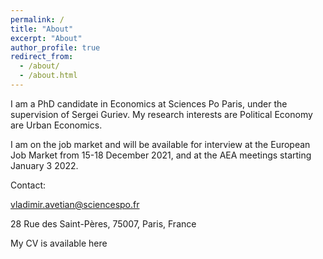 ```yaml
---
permalink: /
title: "About"
excerpt: "About"
author_profile: true
redirect_from:
  - /about/
  - /about.html
---
```


I am a PhD candidate in Economics at Sciences Po Paris, under the supervision of Sergei Guriev. My research interests are Political Economy are Urban Economics.

I am on the job market and will be available for interview at the European Job Market from 15-18 December 2021, and at the AEA meetings starting January 3 2022.

Contact:

vladimir.avetian@sciencespo.fr

28 Rue des Saint-Pères, 75007, Paris, France

My CV is available here


